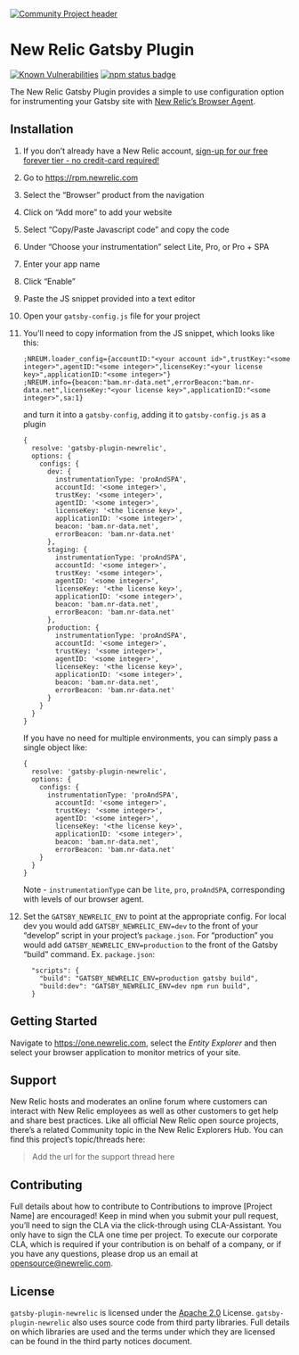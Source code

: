 [![Community Project header](https://github.com/newrelic/open-source-office/raw/master/examples/categories/images/Community_Project.png)](https://github.com/newrelic/open-source-office/blob/master/examples/categories/index.md#community-project)

New Relic Gatsby Plugin
=======================

[![Known Vulnerabilities](https://snyk.io/test/github/newrelic/gatsby-plugin-newrelic/badge.svg?targetFile=package.json)](https://snyk.io/test/github/newrelic/gatsby-plugin-newrelic?targetFile=package.json) [![npm status badge](https://nodei.co/npm/gatsby-plugin-newrelic.png)](https://nodei.co/npm/gatsby-plugin-newrelic)

The New Relic Gatsby Plugin provides a simple to use configuration option for instrumenting your Gatsby site with [New Relic’s Browser Agent](https://newrelic.com/products/browser-monitoring).

Installation
------------

1.  If you don’t already have a New Relic account, [sign-up for our free forever tier - no credit-card required!](https://newrelic.com/signup)
2.  Go to <https://rpm.newrelic.com>
3.  Select the “Browser” product from the navigation
4.  Click on “Add more” to add your website
5.  Select “Copy/Paste Javascript code” and copy the code
6.  Under “Choose your instrumentation” select Lite, Pro, or Pro + SPA
7.  Enter your app name
8.  Click “Enable”
9.  Paste the JS snippet provided into a text editor
10. Open your `gatsby-config.js` file for your project
11. You’ll need to copy information from the JS snippet, which looks like this:

        ;NREUM.loader_config={accountID:"<your account id>",trustKey:"<some integer>",agentID:"<some integer>",licenseKey:"<your license key>",applicationID:"<some integer>"}
        ;NREUM.info={beacon:"bam.nr-data.net",errorBeacon:"bam.nr-data.net",licenseKey:"<your license key>",applicationID:"<some integer>",sa:1}

    and turn it into a `gatsby-config`, adding it to `gatsby-config.js` as a plugin

        {
          resolve: 'gatsby-plugin-newrelic',
          options: {
            configs: {
              dev: {
                instrumentationType: 'proAndSPA',
                accountId: '<some integer>',
                trustKey: '<some integer>',
                agentID: '<some integer>',
                licenseKey: '<the license key>',
                applicationID: '<some integer>',
                beacon: 'bam.nr-data.net',
                errorBeacon: 'bam.nr-data.net'
              },
              staging: {
                instrumentationType: 'proAndSPA',
                accountId: '<some integer>',
                trustKey: '<some integer>',
                agentID: '<some integer>',
                licenseKey: '<the license key>',
                applicationID: '<some integer>',
                beacon: 'bam.nr-data.net',
                errorBeacon: 'bam.nr-data.net'
              },
              production: {
                instrumentationType: 'proAndSPA',
                accountId: '<some integer>',
                trustKey: '<some integer>',
                agentID: '<some integer>',
                licenseKey: '<the license key>',
                applicationID: '<some integer>',
                beacon: 'bam.nr-data.net',
                errorBeacon: 'bam.nr-data.net'
              }
            }
          }
        }

    If you have no need for multiple environments, you can simply pass a single object like:

        {
          resolve: 'gatsby-plugin-newrelic',
          options: {
            configs: {
              instrumentationType: 'proAndSPA',
                accountId: '<some integer>',
                trustKey: '<some integer>',
                agentID: '<some integer>',
                licenseKey: '<the license key>',
                applicationID: '<some integer>',
                beacon: 'bam.nr-data.net',
                errorBeacon: 'bam.nr-data.net'
            }
          }
        }

    Note - `instrumentationType` can be `lite`, `pro`, `proAndSPA`, corresponding with levels of our browser agent.

12. Set the `GATSBY_NEWRELIC_ENV` to point at the appropriate config. For local dev you would add `GATSBY_NEWRELIC_ENV=dev` to the front of your “develop” script in your project’s `package.json`. For “production” you would add `GATSBY_NEWRELIC_ENV=production` to the front of the Gatsby “build” command. Ex. `package.json`:

          "scripts": {
            "build": "GATSBY_NEWRELIC_ENV=production gatsby build",
            "build:dev": "GATSBY_NEWRELIC_ENV=dev npm run build",
          }

Getting Started
---------------

Navigate to <https://one.newrelic.com>, select the *Entity Explorer* and then select your browser application to monitor metrics of your site.

Support
-------

New Relic hosts and moderates an online forum where customers can interact with New Relic employees as well as other customers to get help and share best practices. Like all official New Relic open source projects, there’s a related Community topic in the New Relic Explorers Hub. You can find this project’s topic/threads here:

> Add the url for the support thread here

Contributing
------------

Full details about how to contribute to Contributions to improve \[Project Name\] are encouraged! Keep in mind when you submit your pull request, you’ll need to sign the CLA via the click-through using CLA-Assistant. You only have to sign the CLA one time per project. To execute our corporate CLA, which is required if your contribution is on behalf of a company, or if you have any questions, please drop us an email at opensource@newrelic.com.

License
-------

`gatsby-plugin-newrelic` is licensed under the [Apache 2.0](http://apache.org/licenses/LICENSE-2.0.txt) License. `gatsby-plugin-newrelic` also uses source code from third party libraries. Full details on which libraries are used and the terms under which they are licensed can be found in the third party notices document.
